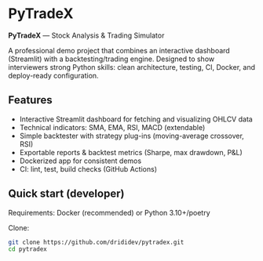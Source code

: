 # PyTradeX


**PyTradeX** — Stock Analysis & Trading Simulator


A professional demo project that combines an interactive dashboard (Streamlit) with a backtesting/trading engine. Designed to show interviewers strong Python skills: clean architecture, testing, CI, Docker, and deploy-ready configuration.


## Features
- Interactive Streamlit dashboard for fetching and visualizing OHLCV data
- Technical indicators: SMA, EMA, RSI, MACD (extendable)
- Simple backtester with strategy plug-ins (moving-average crossover, RSI)
- Exportable reports & backtest metrics (Sharpe, max drawdown, P&L)
- Dockerized app for consistent demos
- CI: lint, test, build checks (GitHub Actions)


## Quick start (developer)


Requirements: Docker (recommended) or Python 3.10+/poetry


Clone:
```bash
git clone https://github.com/drididev/pytradex.git
cd pytradex
